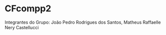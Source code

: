 # CFcompp2
Integrantes do Grupo: João Pedro Rodrigues dos Santos, Matheus Raffaelle Nery Castellucci
